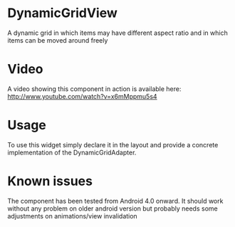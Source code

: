 DynamicGridView
===============

A dynamic grid in which items may have different aspect ratio and in which items can be moved around freely


Video
=====

A video showing this component in action is available here:
http://www.youtube.com/watch?v=x6mMppmu5s4

Usage
=====

To use this widget simply declare it in the layout and provide a concrete implementation of the DynamicGridAdapter.

Known issues
============

The component has been tested from Android 4.0 onward. It should work without any problem on older android version but probably needs some adjustments on animations/view invalidation
